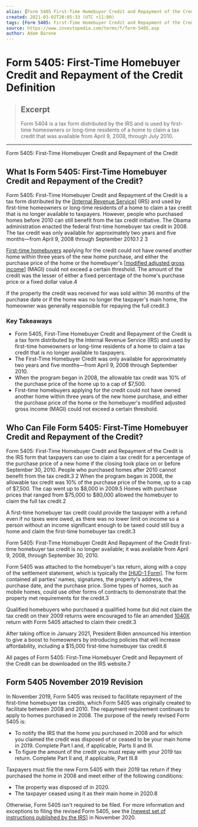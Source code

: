```yaml
---
alias: [Form 5405 First-Time Homebuyer Credit and Repayment of the Credit]
created: 2021-03-02T20:05:33 (UTC +11:00)
tags: [Form 5405: First-Time Homebuyer Credit and Repayment of the Credit Definition, Form 5405: First-Time Homebuyer Credit and Repayment of the Credit]
source: https://www.investopedia.com/terms/f/form-5405.asp
author: Adam Barone
---
```


# Form 5405: First-Time Homebuyer Credit and Repayment of the Credit Definition

> ## Excerpt
> Form 5404 is a tax form distributed by the IRS and is used by first-time homeowners or long-time residents of a home to claim a tax credit that was available from April 9, 2008, through July 2010.

---

Form 5405: First-Time Homebuyer Credit and Repayment of the Credit
## What Is Form 5405: First-Time Homebuyer Credit and Repayment of the Credit?

Form 5405: First-Time Homebuyer Credit and Repayment of the Credit is a tax form distributed by the [[Internal Revenue Service]](https://www.investopedia.com/terms/i/irs.asp) (IRS) and used by first-time homeowners or long-time residents of a home to claim a tax credit that is no longer available to taxpayers. However, people who purchased homes before 2010 can still benefit from the tax credit initiative. The Obama administration enacted the federal first-time homebuyer tax credit in 2008. The tax credit was only available for approximately two years and five months—from April 9, 2008 through September 2010.1 2 3

[First-time homebuyers](https://www.investopedia.com/terms/f/firsttimehomebuyer.asp) applying for the credit could not have owned another home within three years of the new home purchase, and either the purchase price of the home or the homebuyer's [[modified adjusted gross income]](https://www.investopedia.com/terms/m/magi.asp) (MAGI) could not exceed a certain threshold. The amount of the credit was the lesser of either a fixed percentage of the home's purchase price or a fixed dollar value.4

If the property the credit was received for was sold within 36 months of the purchase date or if the home was no longer the taxpayer's main home, the homeowner was generally responsible for repaying the full credit.3

### Key Takeaways

-   Form 5405, First-Time Homebuyer Credit and Repayment of the Credit is a tax form distributed by the Internal Revenue Service (IRS) and used by first-time homeowners or long-time residents of a home to claim a tax credit that is no longer available to taxpayers.
-   The First-Time Homebuyer Credit was only available for approximately two years and five months—from April 9, 2008 through September 2010.
-   When the program began in 2008, the allowable tax credit was 10% of the purchase price of the home up to a cap of $7,500.
-   First-time homebuyers applying for the credit could not have owned another home within three years of the new home purchase, and either the purchase price of the home or the homebuyer's modified adjusted gross income (MAGI) could not exceed a certain threshold.

## Who Can File Form 5405: First-Time Homebuyer Credit and Repayment of the Credit?

Form 5405: First-Time Homebuyer Credit and Repayment of the Credit is the IRS form that taxpayers can use to claim a tax credit for a percentage of the purchase price of a new home if the closing took place on or before September 30, 2010. People who purchased homes after 2010 cannot benefit from the tax credit.3 2 When the program began in 2008, the allowable tax credit was 10% of the purchase price of the home, up to a cap of $7,500. The cap went up to $8,000 in 2009.5 Homes with purchase prices that ranged from $75,000 to $80,000 allowed the homebuyer to claim the full tax credit.2

A first-time homebuyer tax credit could provide the taxpayer with a refund even if no taxes were owed, as there was no lower limit on income so a person without an income significant enough to be taxed could still buy a home and claim the first-time homebuyer tax credit.3

Form 5405: First-Time Homebuyer Credit And Repayment of the Credit first-time homebuyer tax credit is no longer available; it was available from April 9, 2008, through September 30, 2010.

Form 5405 was attached to the homebuyer's tax return, along with a copy of the settlement statement, which is typically the [[HUD-1 Form]](https://www.investopedia.com/terms/h/hud-1.asp). The form contained all parties' names, signatures, the property's address, the purchase date, and the purchase price. Some types of homes, such as mobile homes, could use other forms of contracts to demonstrate that the property met requirements for the credit.3

Qualified homebuyers who purchased a qualified home but did not claim the tax credit on their 2009 returns were encouraged to file an amended [1040X](https://www.investopedia.com/terms/f/form1040x.asp) return with Form 5405 attached to claim their credit.3

After taking office in January 2021, President Biden announced his intention to give a boost to homeowners by introducing policies that will increase affordability, including a $15,000 first-time homebuyer tax credit.6

All pages of Form 5405: First-Time Homebuyer Credit and Repayment of the Credit can be downloaded on the IRS website.7

## Form 5405 November 2019 Revision

In November 2019, Form 5405 was revised to facilitate repayment of the first-time homebuyer tax credits, which Form 5405 was originally created to facilitate between 2008 and 2010. The repayment requirement continues to apply to homes purchased in 2008. The purpose of the newly revised Form 5405 is:

-   To notify the IRS that the home you purchased in 2008 and for which you claimed the credit was disposed of or ceased to be your main home in 2019. Complete Part I and, if applicable, Parts II and III.
-   To figure the amount of the credit you must repay with your 2019 tax return. Complete Part II and, if applicable, Part III.8

Taxpayers must file the new Form 5405 with their 2019 tax return if they purchased the home in 2008 and meet either of the following conditions:

-   The property was disposed of in 2020.
-   The taxpayer ceased using it as their main home in 2020.8

Otherwise, Form 5405 isn't required to be filed. For more information and exceptions to filing the revised Form 5405, see the [[newest set of instructions published by the IRS]](https://www.irs.gov/pub/irs-pdf/i5405.pdf) in November 2020.
